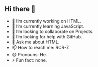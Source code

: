 ## Hi there 👋

- 🔭 I’m currently working on HTML.
- 🌱 I’m currently learning JavaScript.
- 👯 I’m looking to collaborate on Projects.
- 🤔 I’m looking for help with GitHub.
- 💬 Ask me about HTML.
- 📫 How to reach me: RCR-7.
- 😄 Pronouns: He.
- ⚡ Fun fact: none.